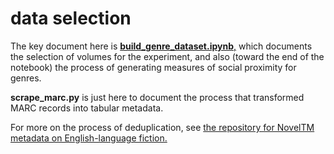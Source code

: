 data selection
==============

The key document here is [**build_genre_dataset.ipynb**,](https://github.com/tedunderwood/genredistance/blob/master/select_data/build_genre_dataset.ipynb) which documents the selection of volumes for the experiment, and also (toward the end of the notebook) the process of generating measures of social proximity for genres.

**scrape_marc.py** is just here to document the process that transformed MARC records into tabular metadata.

For more on the process of deduplication, see [the repository for NovelTM metadata on English-language fiction.](https://github.com/tedunderwood/noveltmmeta)
